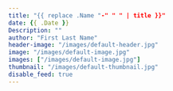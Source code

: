 ```yaml
---
title: "{{ replace .Name "-" " " | title }}"
date: {{ .Date }}
Description: ""
author: "First Last Name"
header-image: "/images/default-header.jpg"
image: "/images/default-image.jpg"
images: ["/images/default-image.jpg"]
thumbnail: "/images/default-thumbnail.jpg"
disable_feed: true
---
```

